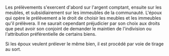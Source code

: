   
 Les prélèvements s'exercent d'abord sur l'argent comptant, ensuite sur les meubles, et subsidiairement sur les immeubles de la communauté. L'époux qui opère le prélèvement a le droit de choisir les meubles et les immeubles qu'il prélèvera. Il ne saurait cependant préjudicier par son choix aux droits que peut avoir son conjoint de demander le maintien de l'indivision ou l'attribution préférentielle de certains biens.  

  
 Si les époux veulent prélever le même bien, il est procédé par voie de tirage au sort.  
